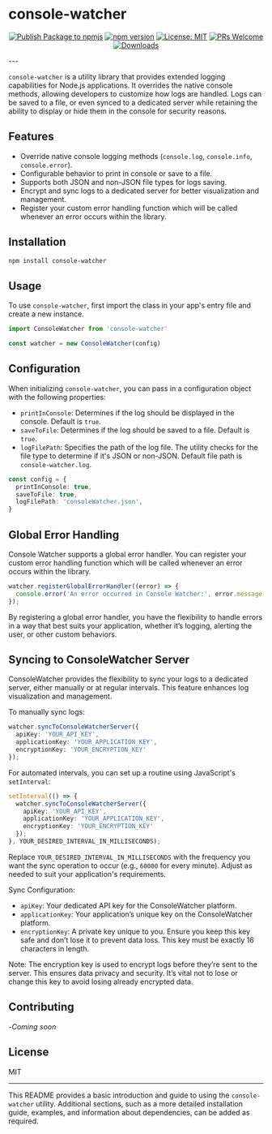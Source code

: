 # console-watcher

<!-- markdownlint-disable MD033 -->
<div align="center">

[![Publish Package to npmjs](https://github.com/francosion042/console-watcher/actions/workflows/npm-publish.yml/badge.svg)](https://github.com/francosion042/console-watcher/actions/workflows/npm-publish.yml)   [![npm version](https://img.shields.io/npm/v/console-watcher.svg?style=flat-square)](https://www.npmjs.org/package/console-watcher)   [![License: MIT](https://img.shields.io/badge/License-MIT-yellow.svg)](https://opensource.org/licenses/MIT)    [![PRs Welcome](https://img.shields.io/badge/PRs-welcome-brightgreen.svg)](http://makeapullrequest.com)    [![Downloads](https://img.shields.io/npm/dm/console-watcher.svg)](https://www.npmjs.com/package/console-watcher)

</div>
---

`console-watcher` is a utility library that provides extended logging capabilities for Node.js applications. It overrides the native console methods, allowing developers to customize how logs are handled. Logs can be saved to a file, or even synced to a dedicated server while retaining the ability to display or hide them in the console for security reasons.

## Features

- Override native console logging methods (`console.log`, `console.info`, `console.error`).
- Configurable behavior to print in console or save to a file.
- Supports both JSON and non-JSON file types for logs saving.
- Encrypt and sync logs to a dedicated server for better visualization and management.
- Register your custom error handling function which will be called whenever an error occurs within the library.

## Installation

```bash
npm install console-watcher
```

## Usage

To use `console-watcher`, first import the class in your app's entry file and create a new instance.

```typescript
import ConsoleWatcher from 'console-watcher'

const watcher = new ConsoleWatcher(config)
```

## Configuration

When initializing `console-watcher`, you can pass in a configuration object with the following properties:

- `printInConsole`: Determines if the log should be displayed in the console. Default is `true`.
- `saveToFile`: Determines if the log should be saved to a file. Default is `true`.
- `logFilePath`: Specifies the path of the log file. The utility checks for the file type to determine if it's JSON or non-JSON. Default file path is `console-watcher.log`.

```typescript
const config = {
  printInConsole: true,
  saveToFile: true,
  logFilePath: 'consoleWatcher.json',
}
```

## Global Error Handling

Console Watcher supports a global error handler. You can register your custom error handling function which will be called whenever an error occurs within the library.

```typescript
watcher.registerGlobalErrorHandler((error) => {
  console.error('An error occurred in Console Watcher:', error.message ?? error?.response?.statusText ?? 'Unknown');
});
```

By registering a global error handler, you have the flexibility to handle errors in a way that best suits your application, whether it’s logging, alerting the user, or other custom behaviors.

## Syncing to ConsoleWatcher Server

ConsoleWatcher provides the flexibility to sync your logs to a dedicated server, either manually or at regular intervals. This feature enhances log visualization and management.

To manually sync logs:

```typescript
watcher.syncToConsoleWatcherServer({
  apiKey: 'YOUR_API_KEY',
  applicationKey: 'YOUR_APPLICATION_KEY',
  encryptionKey: 'YOUR_ENCRYPTION_KEY'
});
```

For automated intervals, you can set up a routine using JavaScript's `setInterval`:

```typescript
setInterval(() => {
  watcher.syncToConsoleWatcherServer({
    apiKey: 'YOUR_API_KEY',
    applicationKey: 'YOUR_APPLICATION_KEY',
    encryptionKey: 'YOUR_ENCRYPTION_KEY'
  });
}, YOUR_DESIRED_INTERVAL_IN_MILLISECONDS);
```

Replace `YOUR_DESIRED_INTERVAL_IN_MILLISECONDS` with the frequency you want the sync operation to occur (e.g., `60000` for every minute). Adjust as needed to suit your application's requirements.

Sync Configuration:

- `apiKey`: Your dedicated API key for the ConsoleWatcher platform.
- `applicationKey`: Your application’s unique key on the ConsoleWatcher platform.
- `encryptionKey`: A private key unique to you. Ensure you keep this key safe and don’t lose it to prevent data loss. This key must be exactly 16 characters in length.

Note: The encryption key is used to encrypt logs before they’re sent to the server. This ensures data privacy and security. It’s vital not to lose or change this key to avoid losing already encrypted data.

## Contributing

-_Coming soon_

## License

MIT

---

This README provides a basic introduction and guide to using the `console-watcher` utility. Additional sections, such as a more detailed installation guide, examples, and information about dependencies, can be added as required.

